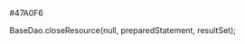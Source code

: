  <img  src="static/picture/SCAU_TAG.webp" alt="">

<title>华南农业大学教务选课系统</title>

#47A0F6

BaseDao.closeResource(null, preparedStatement, resultSet);